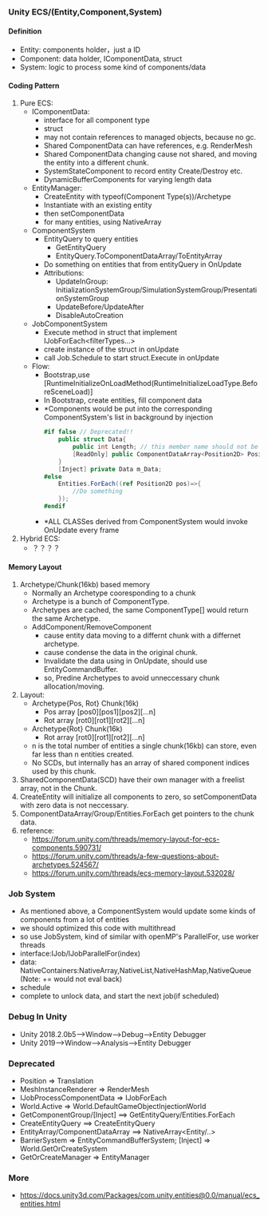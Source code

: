 ### Unity ECS/(Entity,Component,System)
#### Definition
+ Entity: components holder，just a ID
+ Component: data holder, IComponentData, struct
+ System: logic to process some kind of components/data
#### Coding Pattern
1. Pure ECS:
    + IComponentData: 
        - interface for all component type
        - struct
        - may not contain references to managed objects, because no gc.
        - Shared ComponentData can have references, e.g. RenderMesh
        - Shared ComponentData changing cause not shared, and moving the entity into a different chunk.
        - SystemStateComponent to record entity Create/Destroy etc.
        - DynamicBufferComponents for varying length data
    + EntityManager: 
        - CreateEntity with typeof(Component Type(s))/Archetype
        - Instantiate with an existing entity
        - then setComponentData
        - for many entities, using NativeArray<Entity>
    + ComponentSystem
        - EntityQuery to query entities
            - GetEntityQuery
            - EntityQuery.ToComponentDataArray/ToEntityArray
        - Do something on entities that from entityQuery in OnUpdate 
        - Attributions:
            - UpdateInGroup: InitializationSystemGroup/SimulationSystemGroup/PresentationSystemGroup
            - UpdateBefore/UpdateAfter
            - DisableAutoCreation
    + JobComponentSystem
        - Execute method in struct that implement IJobForEach<filterTypes...>
        - create instance of the struct in onUpdate
        - call Job.Schedule to start struct.Execute in onUpdate
    + Flow:
        - Bootstrap,use [RuntimeInitializeOnLoadMethod(RuntimeInitializeLoadType.BeforeSceneLoad)]
        - In Bootstrap, create entities, fill component data
        - *Components would be put into the corresponding ComponentSystem's list in background by injection
            ```csharp
            #if false // Deprecated!!
                public struct Data{
                    public int Length; // this member name should not be changed!!
                    [ReadOnly] public ComponentDataArray<Position2D> Position;
                }
                [Inject] private Data m_Data;
            #else
                Entities.ForEach((ref Position2D pos)=>{ 
                    //Do something
                });
            #endif
            ```
        - *ALL CLASSes derived from ComponentSystem would invoke OnUpdate every frame
2. Hybrid ECS:
    + ？？？？
#### Memory Layout
1. Archetype/Chunk(16kb) based memory
    + Normally an Archetype cooresponding to a chunk
    + Archetype is a bunch of ComponentType.
    + Archetypes are cached, the same ComponentType[] would return the same Archetype.
    + AddComponent/RemoveComponent
        - cause entity data moving to a differnt chunk with a differnet archetype.
        - cause condense the data in the original chunk.
        - Invalidate the data using in OnUpdate, should use EntityCommandBuffer.
        - so, Predine Archetypes to avoid unneccessary chunk allocation/moving.
2. Layout:
    + Archetype{Pos, Rot} Chunk(16k)
        - Pos array [pos0][pos1][pos2][...n]
        - Rot array [rot0][rot1][rot2][...n]
    + Archetype{Rot} Chunk(16k)
        - Rot array [rot0][rot1][rot2][...n]
    + n is the total number of entities a single chunk(16kb) can store, even far less than n entities created.
    + No SCDs, but internally has an array of shared component indices used by this chunk.
3. SharedComponentData(SCD) have their own manager with a freelist array, not in the Chunk.
4. CreateEntity will initialize all components to zero, so setComponentData with zero data is not neccessary.
5. ComponentDataArray/Group/Entities.ForEach get pointers to the chunk data.
6. reference:
    + https://forum.unity.com/threads/memory-layout-for-ecs-components.590731/
    + https://forum.unity.com/threads/a-few-questions-about-archetypes.524567/
    + https://forum.unity.com/threads/ecs-memory-layout.532028/

### Job System
+ As mentioned above, a ComponentSystem would update some kinds of components from a lot of entities
+ we should optimized this code with multithread
+ so use JobSystem, kind of similar with openMP's ParallelFor, use worker threads
+ interface:IJob/IJobParallelFor(index)
+ data: NativeContainers:NativeArray,NativeList,NativeHashMap,NativeQueue (Note: += would not eval back)
+ schedule 
+ complete to unlock data, and start the next job(if scheduled)

### Debug In Unity
+ Unity 2018.2.0b5-->Window-->Debug-->Entity Debugger
+ Unity 2019-->Window-->Analysis-->Entity Debugger

### Deprecated
+ Position => Translation
+ MeshInstanceRenderer => RenderMesh
+ IJobProcessComponentData => IJobForEach
+ World.Active => World.DefaultGameObjectInjectionWorld
+ GetComponentGroup/[Inject] ==> GetEntityQuery/Entities.ForEach
+ CreateEntityQuery ==> CreateEntityQuery
+ EntityArray/ComponentDataArray ==> NativeArray<Entity/..>
+ BarrierSystem => EntityCommandBufferSystem; [Inject] => World.GetOrCreateSystem<T>
+ GetOrCreateManager<EntityManager> => EntityManager

### More
+ https://docs.unity3d.com/Packages/com.unity.entities@0.0/manual/ecs_entities.html